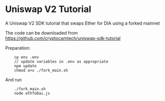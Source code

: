 # Uniswap V2 Tutorial

A Uniswap V2 SDK tutorial that swaps Ether for DIA using a forked mainnet 

The code can be downloaded from https://github.com/cryptocamtech/uniswap-sdk-tutorial

Preparation:
```
    cp env .env  
    // update variables in .env as appropriate  
    npm update
    chmod a+x ./fork_main.sh
```

And run
```
    ./fork_main.sh 
    node ethToDai.js
```
